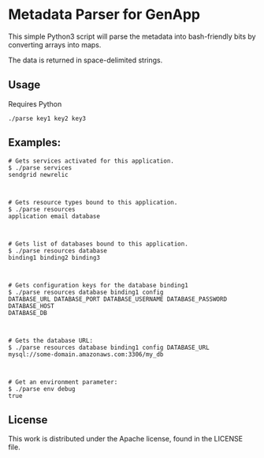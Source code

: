 # Metadata Parser for GenApp

This simple Python3 script will parse the metadata into bash-friendly bits
by converting arrays into maps.

The data is returned in space-delimited strings.

## Usage
Requires Python

	./parse key1 key2 key3

## Examples:

	# Gets services activated for this application.
	$ ./parse services
	sendgrid newrelic



	# Gets resource types bound to this application.
	$ ./parse resources
	application email database



	# Gets list of databases bound to this application.
	$ ./parse resources database
	binding1 binding2 binding3



	# Gets configuration keys for the database binding1
	$ ./parse resources database binding1 config
	DATABASE_URL DATABASE_PORT DATABASE_USERNAME DATABASE_PASSWORD DATABASE_HOST 
	DATABASE_DB



	# Gets the database URL:
	$ ./parse resources database binding1 config DATABASE_URL
	mysql://some-domain.amazonaws.com:3306/my_db



	# Get an environment parameter:
	$ ./parse env debug
	true


## License

This work is distributed under the Apache license, found in the LICENSE file.